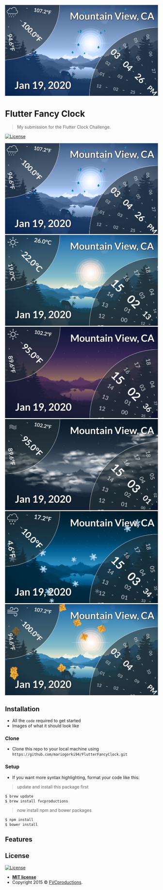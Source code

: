 <img src="https://github.com/mariogorki94/FlutterFancyClock/blob/master/pictures/1.png" title="Flutter Fancy Clock" alt="FancyClock">

# Flutter Fancy Clock

> My submission for the Flutter Clock Challenge.


[![License](http://img.shields.io/:license-mit-blue.svg?style=flat-square)](http://badges.mit-license.org) 

![](https://github.com/mariogorki94/FlutterFancyClock/blob/master/pictures/1.png)
![](https://github.com/mariogorki94/FlutterFancyClock/blob/master/pictures/2.png)
![](https://github.com/mariogorki94/FlutterFancyClock/blob/master/pictures/3.png)
![](https://github.com/mariogorki94/FlutterFancyClock/blob/master/pictures/4.png)
![](https://github.com/mariogorki94/FlutterFancyClock/blob/master/pictures/5.png)
![](https://github.com/mariogorki94/FlutterFancyClock/blob/master/pictures/6.png)


## Installation

- All the `code` required to get started
- Images of what it should look like

### Clone

- Clone this repo to your local machine using `https://github.com/mariogorki94/FlutterFancyClock.git`

### Setup

- If you want more syntax highlighting, format your code like this:

> update and install this package first

```shell
$ brew update
$ brew install fvcproductions
```

> now install npm and bower packages

```shell
$ npm install
$ bower install
```

## Features


## License

[![License](http://img.shields.io/:license-mit-blue.svg?style=flat-square)](http://badges.mit-license.org)

- **[MIT license](http://opensource.org/licenses/mit-license.php)**
- Copyright 2015 © <a href="http://fvcproductions.com" target="_blank">FVCproductions</a>.
